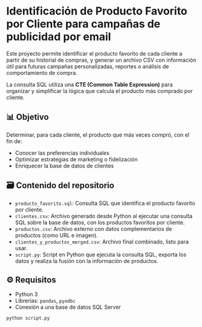 # Identificación de Producto Favorito por Cliente para campañas de publicidad por email
Este proyecto permite identificar el producto favorito de cada cliente a partir de su historial de compras, y generar un archivo CSV con información útil para futuras campañas personalizadas, reportes o análisis de comportamiento de compra.

La consulta SQL utiliza una **CTE (Common Table Expression)** para organizar y simplificar la lógica que calcula el producto más comprado por cliente.

## 📊 Objetivo
Determinar, para cada cliente, el producto que más veces compró, con el fin de:
- Conocer las preferencias individuales
- Optimizar estrategias de marketing o fidelización
- Enriquecer la base de datos de clientes

## 🗃️ Contenido del repositorio
- `producto_favorito.sql`: Consulta SQL que identifica el producto favorito por cliente.
- `clientes.csv`: Archivo generado desde Python al ejecutar una consulta SQL sobre la base de datos, con los productos favoritos por cliente.
- `productos.csv`: Archivo externo con datos complementarios de productos (como URL e imagen).
- `clientes_y_productos_merged.csv`: Archivo final combinado, listo para usar.
- `script.py`: Script en Python que ejecuta la consulta SQL, exporta los datos y realiza la fusión con la información de productos.

## ⚙️ Requisitos
- Python 3
- Librerías: `pandas`, `pyodbc`
- Conexión a una base de datos SQL Server

```bash
python script.py
